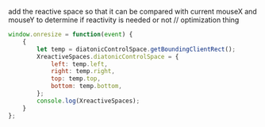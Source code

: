<!--
Created: Sat Feb 04 2023 03:38:49 GMT+0600 (Bangladesh Standard Time)
Modified: Sat Feb 04 2023 03:39:45 GMT+0600 (Bangladesh Standard Time)
-->
add the reactive space so that it can be compared with current mouseX and mouseY to determine if reactivity is needed or not
// optimization thing

```js
window.onresize = function(event) {
    {
        let temp = diatonicControlSpace.getBoundingClientRect();
        XreactiveSpaces.diatonicControlSpace = {
            left: temp.left,
            right: temp.right,
            top: temp.top,
            bottom: temp.bottom,
        };
        console.log(XreactiveSpaces);
    }
};
```
